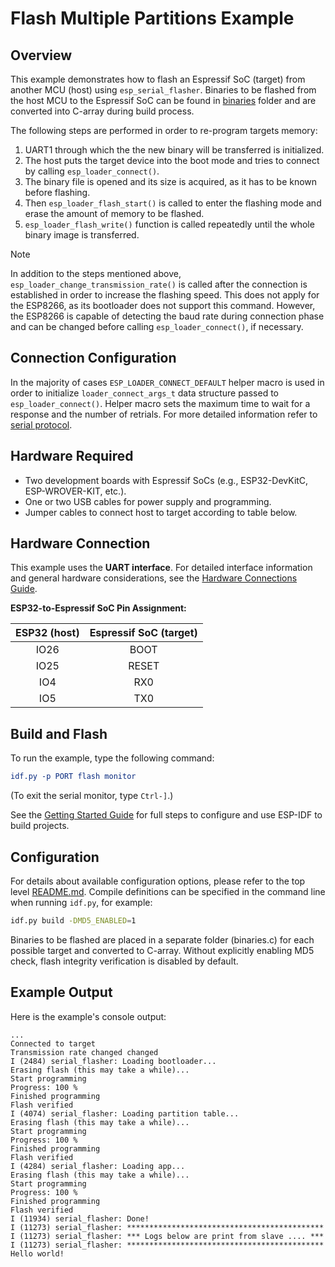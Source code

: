 # Flash Multiple Partitions Example

## Overview

This example demonstrates how to flash an Espressif SoC (target) from another MCU (host) using `esp_serial_flasher`. Binaries to be flashed from the host MCU to the Espressif SoC can be found in [binaries](../binaries/) folder and are converted into C-array during build process.

The following steps are performed in order to re-program targets memory:

1. UART1 through which the the new binary will be transferred is initialized.
2. The host puts the target device into the boot mode and tries to connect by calling `esp_loader_connect()`.
3. The binary file is opened and its size is acquired, as it has to be known before flashing.
4. Then `esp_loader_flash_start()` is called to enter the flashing mode and erase the amount of memory to be flashed.
5. `esp_loader_flash_write()` function is called repeatedly until the whole binary image is transferred.

> [!NOTE]
> In addition to the steps mentioned above, `esp_loader_change_transmission_rate()` is called after the connection is established in order to increase the flashing speed. This does not apply for the ESP8266, as its bootloader does not support this command. However, the ESP8266 is capable of detecting the baud rate during connection phase and can be changed before calling `esp_loader_connect()`, if necessary.

## Connection Configuration

In the majority of cases `ESP_LOADER_CONNECT_DEFAULT` helper macro is used in order to initialize `loader_connect_args_t` data structure passed to `esp_loader_connect()`. Helper macro sets the maximum time to wait for a response and the number of retrials. For more detailed information refer to [serial protocol](https://docs.espressif.com/projects/esptool/en/latest/esp32s3/advanced-topics/serial-protocol.html).

## Hardware Required

- Two development boards with Espressif SoCs (e.g., ESP32-DevKitC, ESP-WROVER-KIT, etc.).
- One or two USB cables for power supply and programming.
- Jumper cables to connect host to target according to table below.

## Hardware Connection

This example uses the **UART interface**. For detailed interface information and general hardware considerations, see the [Hardware Connections Guide](../../docs/hardware-connections.md#uartserial-interface).

**ESP32-to-Espressif SoC Pin Assignment:**

| ESP32 (host) | Espressif SoC (target) |
| :----------: | :--------------------: |
|     IO26     |          BOOT          |
|     IO25     |         RESET          |
|     IO4      |          RX0           |
|     IO5      |          TX0           |

## Build and Flash

To run the example, type the following command:

```CMake
idf.py -p PORT flash monitor
```

(To exit the serial monitor, type `Ctrl-]`.)

See the [Getting Started Guide](https://docs.espressif.com/projects/esp-idf/en/stable/esp32/index.html) for full steps to configure and use ESP-IDF to build projects.

## Configuration

For details about available configuration options, please refer to the top level [README.md](../../README.md).
Compile definitions can be specified in the command line when running `idf.py`, for example:

```bash
idf.py build -DMD5_ENABLED=1
```

Binaries to be flashed are placed in a separate folder (binaries.c) for each possible target and converted to C-array. Without explicitly enabling MD5 check, flash integrity verification is disabled by default.

## Example Output

Here is the example's console output:

```text
...
Connected to target
Transmission rate changed changed
I (2484) serial_flasher: Loading bootloader...
Erasing flash (this may take a while)...
Start programming
Progress: 100 %
Finished programming
Flash verified
I (4074) serial_flasher: Loading partition table...
Erasing flash (this may take a while)...
Start programming
Progress: 100 %
Finished programming
Flash verified
I (4284) serial_flasher: Loading app...
Erasing flash (this may take a while)...
Start programming
Progress: 100 %
Finished programming
Flash verified
I (11934) serial_flasher: Done!
I (11273) serial_flasher: ********************************************
I (11273) serial_flasher: *** Logs below are print from slave .... ***
I (11273) serial_flasher: ********************************************
Hello world!
```
